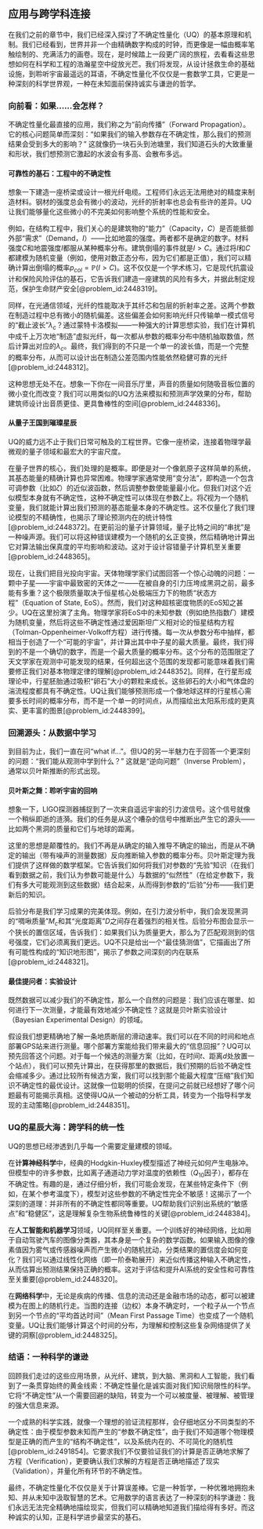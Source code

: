 ## 应用与跨学科连接

在我们之前的章节中，我们已经深入探讨了不确定性量化（UQ）的基本原理和机制。我们已经看到，世界并非一个由精确数字构成的时钟，而更像是一幅由概率笔触绘制的、充满活力的画卷。现在，是时候踏上一段更广阔的旅程，去看看这些思想如何在科学和工程的浩瀚星空中绽放光芒。我们将发现，从设计拯救生命的基础设施，到聆听宇宙最遥远的耳语，不确定性量化不仅仅是一套数学工具，它更是一种深刻的科学世界观，一种在未知面前保持诚实与谦逊的哲学。

### 向前看：如果……会怎样？

不确定性量化最直接的应用，我们称之为“前向传播”（Forward Propagation）。它的核心问题简单而深刻：“如果我们的输入参数存在不确定性，那么我们的预测结果会受到多大的影响？” 这就像扔一块石头到池塘里，我们知道石头的大致重量和形状，我们想预测它激起的水波会有多高、会散布多远。

#### 可靠性的基石：工程中的不确定性

想象一下建造一座桥梁或设计一根光纤电缆。工程师们永远无法用绝对的精度来制造材料。钢材的强度总会有微小的波动，光纤的折射率也总会有些许的差异。UQ让我们能够量化这些微小的不完美如何影响整个系统的性能和安全。

例如，在结构工程中，我们关心的是建筑物的“能力”（Capacity，$C$）是否能抵御外部“需求”（Demand，$I$）——比如地震的强度。两者都不是确定的数字。材料强度$C$和地震强度$I$都服从某种概率分布。建筑倒塌的事件就是$I > C$。通过将$I$和$C$都建模为随机变量（例如，使用对数正态分布，因为它们都是正值），我们可以精确计算出倒塌的概率$p_{col} = \mathbb{P}(I > C)$。这不仅仅是一个学术练习，它是现代抗震设计和保险风险评估的基石，它告诉我们建造一座建筑的风险有多大，并据此制定规范，保护生命财产安全[@problem_id:2448319]。

同样，在光通信领域，光纤的性能取决于其纤芯和包层的折射率之差。这两个参数在制造过程中总有微小的随机偏差。这些偏差会如何影响光纤只传输单一模式信号的“截止波长”$\lambda_c$？通过蒙特卡洛模拟——一种强大的计算思想实验，我们在计算机中成千上万次地“制造”虚拟光纤，每一次都从参数的概率分布中随机抽取数值，然后计算出对应的$\lambda_c$。最终，我们得到的不只是一个单一的波长值，而是一个完整的概率分布，从而可以设计出在制造公差范围内性能依然稳健可靠的光纤[@problem_id:2448312]。

这种思想无处不在。想象一下你在一间音乐厅里，声音的质量如何随吸音板位置的微小变化而改变？我们可以用类似的UQ方法来模拟和预测声学效果的分布，帮助建筑师设计出音质更佳、更具鲁棒性的空间[@problem_id:2448336]。

#### 从量子王国到璀璨星辰

UQ的威力远不止于我们日常可触及的工程世界。它像一座桥梁，连接着物理学最微观的量子领域和最宏大的宇宙尺度。

在量子世界的核心，我们处理的是概率。即便是对一个像氦原子这样简单的系统，其基态能量的精确计算也异常困难。物理学家通常使用“变分法”，即构造一个包含可调参数（比如$\zeta$）的近似波函数，然后调整参数使能量最小化。但我们对这个近似模型本身就有不确定性，这种不确定性可以体现在参数$\zeta$上。将$\zeta$视为一个随机变量，我们就能计算出我们预测的基态能量本身的不确定性。这不仅量化了我们理论模型的不精确性，也揭示了理论预测内在的统计特性[@problem_id:2448372]。在更前沿的量子计算领域，量子比特之间的“串扰”是一种噪声源。我们可以将这种错误建模为一个随机的幺正变换，然后精确地计算出它对算法输出保真度的平均影响和波动。这对于设计容错量子计算机至关重要[@problem_id:2448365]。

现在，让我们把目光投向宇宙。天体物理学家们试图回答一个惊心动魄的问题：一颗中子星——宇宙中最致密的天体之一——在被自身的引力压垮成黑洞之前，最多能有多重？这个极限质量取决于恒星核心处极端压力下的物质“状态方程”（Equation of State, EoS）。然而，我们对这种超核密度物质的EoS知之甚少。UQ在这里扮演了主角。物理学家将EoS中的未知参数（例如绝热指数$\Gamma$）建模为随机变量，然后将这些不确定性通过爱因斯坦广义相对论的恒星结构方程（Tolman-Oppenheimer-Volkoff方程）进行传播。每一次从参数分布中抽样，都相当于创造了一个“可能的宇宙”，并计算出其中中子星的最大质量。最终，我们得到的不是一个确切的数字，而是一个最大质量的概率分布。这个分布的范围限定了天文学家在观测中可能发现的结果，任何超出这个范围的发现都可能意味着我们需要修正我们对基本物理定律的理解[@problem_id:2448352]。同样，在行星形成理论中，行星胚胎通过吸积“卵石”大小的颗粒来成长。这些卵石的大小和气体盘的湍流程度都具有不确定性。UQ让我们能够预测形成一个像地球这样的行星核心需要多长时间的概率分布，而不是一个单一的时间点，从而描绘出太阳系形成的更真实、更丰富的图景[@problem_id:2448399]。

### 回溯源头：从数据中学习

到目前为止，我们一直在问“what if...”。但UQ的另一半魅力在于回答一个更深刻的问题：“我们能从观测中学到什么？” 这就是“逆向问题”（Inverse Problem），通常以贝叶斯推断的形式出现。

#### 贝叶斯之舞：聆听宇宙的回响

想象一下，LIGO探测器捕捉到了一次来自遥远宇宙的引力波信号。这个信号就像一个稍纵即逝的涟漪。我们的任务是从这个嘈杂的信号中推断出产生它的源头——比如两个黑洞的质量和它们与地球的距离。

这里的思想是颠覆性的。我们不再是从确定的输入推导不确定的输出，而是从不确定的输出（带有噪声的测量数据）反向推断输入参数的概率分布。贝叶斯定理为我们提供了这样做的数学框架。它告诉我们如何将我们对参数的“先验”知识（在我们看到数据之前，我们认为参数可能是什么）与数据的“似然性”（在给定参数下，我们有多大可能观测到这些数据）结合起来，从而得到参数的“后验”分布——我们更新后的知识。

后验分布是我们学习成果的完美体现。例如，在引力波分析中，我们会发现黑洞的“啁啾质量”$M_c$和其“光度距离”$D$之间存在着强烈的相关性。后验分布图会显示一个狭长的置信区域，告诉我们：如果我们认为质量更大，那么为了匹配观测到的信号强度，它们必须离我们更远。UQ不只是给出一个“最佳猜测值”，它描画出了所有可能性构成的“知识地形图”，揭示了参数之间深刻的内在联系[@problem_id:2448321]。

#### 最佳提问者：实验设计

既然数据可以减少我们的不确定性，那么一个自然的问题是：我们应该在哪里、如何进行下一次测量，才能最有效地减少不确定性？这就是贝叶斯实验设计（Bayesian Experimental Design）的领域。

假设我们想更精确地了解一条地质断层的滑动速率。我们可以在不同的时间和地点部署GPS站来进行测量。哪个部署方案能给我们带来最大的“信息回报”？UQ可以预先回答这个问题。对于每一个候选的测量方案（比如，在时间$t$、距离$d$处放置一个站点），我们可以预先计算出，在获得那里的数据后，我们预期的后验不确定性会缩减多少。通过比较所有候选方案，我们可以找到那个能最大程度“压缩”我们知识不确定性的最优设计。这就像一位聪明的侦探，在提问之前就已经想好了哪个问题最有可能揭示真相。这使得UQ从一个被动的分析工具，转变为一个指导科学发现的主动策略[@problem_id:2448351]。

### UQ的星辰大海：跨学科的统一性

UQ的思想已经渗透到几乎每一个需要定量建模的领域。

在**计算神经科学**中，经典的Hodgkin-Huxley模型描述了神经元如何产生电脉冲。但模型中的许多参数，比如离子通道动力学对温度的依赖性（$Q_{10}$因子），都存在不确定性。有趣的是，通过仔细分析，我们可能会发现，在某些特定条件下（例如，在某个参考温度下），模型对这些参数的不确定性完全不敏感！这揭示了一个深刻的道理：并非所有的不确定性都同等重要。UQ帮助我们识别出系统的“敏感点”和“稳健区”，这是理解复杂生物系统鲁棒性的关键[@problem_id:2448384]。

在**人工智能和机器学习**领域，UQ同样至关重要。一个训练好的神经网络，比如用于自动驾驶汽车的图像分类器，其本身是一个复杂的数学函数。如果输入图像的像素值因为雾气或传感器噪声而产生微小的随机扰动，分类结果的置信度会如何变化？我们可以通过线性化网络（即一阶泰勒展开）来近似传播这种输入不确定性，从而估算出预测结果保持正确的概率。这对于评估和提升AI系统的安全性和可靠性至关重要[@problem_id:2448320]。

在**网络科学**中，无论是疾病的传播、信息的流动还是金融市场的动态，都可以被建模为在图上的随机行走。当图的连接（边权）本身不确定时，一个粒子从一个节点到另一个节点的“平均首达时间”（Mean First Passage Time）也变成了一个随机变量。UQ让我们能够计算这个时间的分布，为理解和控制这些复杂网络提供了关键的洞察[@problem_id:2448325]。

### 结语：一种科学的谦逊

回顾我们走过的这些应用场景，从光纤、建筑，到大脑、黑洞和人工智能，我们看到了一条贯穿始终的黄金线索：不确定性量化是诚实面对我们知识局限性的科学。它将“不确定性”从一个需要回避的缺陷，转变为一个可以被度量、被理解、被管理的强大信息来源。

一个成熟的科学实践，就像一个理想的验证流程那样，会仔细地区分不同类型的不确定性：由于模型参数未知而产生的“参数不确定性”，由于我们不知道哪个物理模型是正确的而产生的“结构不确定性”，以及系统内在的、不可简化的随机性[@problem_id:2491854]。它要求我们不仅要验证我们的计算是否正确地求解了方程（Verification），更要确认我们求解的方程是否正确地描述了现实（Validation），并量化所有环节的不确定性。

最终，不确定性量化不仅仅是关于计算误差棒。它是一种哲学，一种优雅地拥抱未知、并从未知中汲取智慧的艺术。它用数学的语言表达了一种深刻的科学谦逊：我们永远无法完全精确地描绘现实，但我们可以精确地知道我们描绘得有多好。而这种诚实的认知，正是科学进步最坚实的基石。